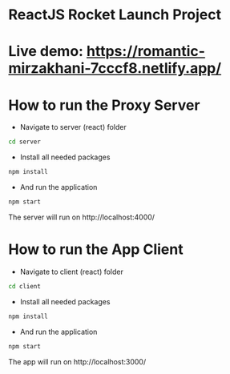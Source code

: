 # ReactJS Rocket Launch Project

# Live demo: https://romantic-mirzakhani-7cccf8.netlify.app/

# How to run the Proxy Server

- Navigate to server (react) folder
```bash
cd server
```
- Install all needed packages
```bash
npm install
```
- And run the application
```bash
npm start
```
The server will run on http://localhost:4000/

# How to run the App Client

- Navigate to client (react) folder
```bash
cd client
```
- Install all needed packages
```bash
npm install
```
- And run the application
```bash
npm start
```
The app will run on http://localhost:3000/

